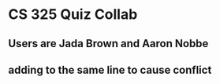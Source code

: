 # CS 325 Quiz Collab

## Users are Jada Brown and Aaron Nobbe

## adding to the same line to cause conflict
